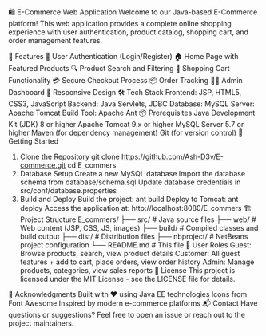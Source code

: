 🛍️ E-Commerce Web Application
Welcome to our Java-based E-Commerce platform! This web application provides a complete online shopping experience with user authentication, product catalog, shopping cart, and order management features.

🚀 Features
👤 User Authentication (Login/Register)
🏠 Home Page with Featured Products
🔍 Product Search and Filtering
🛒 Shopping Cart Functionality
💳 Secure Checkout Process
📦 Order Tracking
👨‍💼 Admin Dashboard
📱 Responsive Design
🛠️ Tech Stack
Frontend: JSP, HTML5, CSS3, JavaScript
Backend: Java Servlets, JDBC
Database: MySQL
Server: Apache Tomcat
Build Tool: Apache Ant
📦 Prerequisites
Java Development Kit (JDK) 8 or higher
Apache Tomcat 9.x or higher
MySQL Server 5.7 or higher
Maven (for dependency management)
Git (for version control)
🚀 Getting Started
1. Clone the Repository
git clone https://github.com/Ash-D3v/E-commerce.git
cd E_commers
2. Database Setup
Create a new MySQL database
Import the database schema from database/schema.sql
Update database credentials in src/conf/database.properties
3. Build and Deploy
Build the project:
ant build
Deploy to Tomcat:
ant deploy
Access the application at: http://localhost:8080/E_commers
🏗️ Project Structure
E_commers/
├── src/                 # Java source files
├── web/                 # Web content (JSP, CSS, JS, images)
├── build/               # Compiled classes and build output
├── dist/                # Distribution files
├── nbproject/           # NetBeans project configuration
└── README.md            # This file
👥 User Roles
Guest: Browse products, search, view product details
Customer: All guest features + add to cart, place orders, view order history
Admin: Manage products, categories, view sales reports
📝 License
This project is licensed under the MIT License - see the LICENSE file for details.

🙏 Acknowledgments
Built with ❤️ using Java EE technologies
Icons from Font Awesome
Inspired by modern e-commerce platforms
📬 Contact
Have questions or suggestions? Feel free to open an issue or reach out to the project maintainers.
